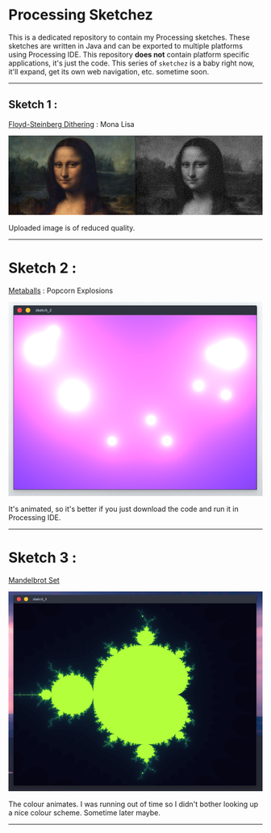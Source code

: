 # Processing Sketchez
This is a dedicated repository to contain my Processing sketches. These sketches are written in Java and can be exported to multiple platforms using Processing IDE. This repository **does not** contain platform specific applications, it's just the code. This series of `sketchez` is a baby right now, it'll expand, get its own web navigation, etc. sometime soon. 

***

## Sketch 1 : 
[Floyd-Steinberg Dithering](https://en.wikipedia.org/wiki/Floyd%E2%80%93Steinberg_dithering) : Mona Lisa

![Mona Lisa : Floyd-Steinberg Dithering](https://github.com/a-y-u-s-h/screenshots/blob/gh-pages/sketchez/sketch_1.png)

Uploaded image is of reduced quality.

***

# Sketch 2 : 
[Metaballs](https://en.wikipedia.org/wiki/Metaballs) : Popcorn Explosions

![Popcorn Metaballs](https://github.com/a-y-u-s-h/screenshots/blob/gh-pages/sketchez/sketch_2.png)

It's animated, so it's better if you just download the code and run it in Processing IDE.

***

# Sketch 3 : 
[Mandelbrot Set](https://en.wikipedia.org/wiki/Mandelbrot_set)

![Mandelbrot Set](https://github.com/a-y-u-s-h/screenshots/blob/gh-pages/sketchez/sketch_3.png)

The colour animates. I was running out of time so I didn't bother looking up a nice colour scheme. Sometime later maybe.

***

